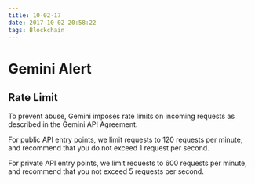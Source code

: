 ```yaml
---
title: 10-02-17
date: 2017-10-02 20:58:22
tags: Blockchain
---
```


# Gemini Alert

## Rate Limit

To prevent abuse, Gemini imposes rate limits on incoming requests as described in the Gemini API Agreement.

For public API entry points, we limit requests to 120 requests per minute, and recommend that you do not exceed 1 request per second.

For private API entry points, we limit requests to 600 requests per minute, and recommend that you not exceed 5 requests per second.